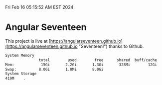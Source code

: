 Fri Feb 16 05:15:52 AM EST 2024

# Angular Seventeen


This project is live at [https://angularseventeen.github.io](https://angularseventeen.github.io "Seventeen!") thanks to Github.

```bash
System Memory
               total        used        free      shared  buff/cache   available
Mem:            15Gi       2.2Gi       1.3Gi       328Mi        12Gi        13Gi
Swap:          8.0Gi       1.0Mi       8.0Gi
System Storage
419M	.
```
```bash

